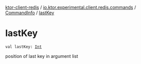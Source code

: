 [ktor-client-redis](../../index.md) / [io.ktor.experimental.client.redis.commands](../index.md) / [CommandInfo](index.md) / [lastKey](./last-key.md)

# lastKey

`val lastKey: `[`Int`](https://kotlinlang.org/api/latest/jvm/stdlib/kotlin/-int/index.html)

position of last key in argument list

